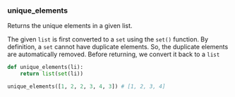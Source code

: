 ### unique_elements

Returns the unique elements in a given list.

The given `list` is first converted to a `set` using the `set()` function. By definition, a `set` cannot have duplicate elements. So, the duplicate elements are automatically removed. Before returning, we convert it back to a `list`

``` python
def unique_elements(li):
    return list(set(li))
```

``` python
unique_elements([1, 2, 2, 3, 4, 3]) # [1, 2, 3, 4]
```
